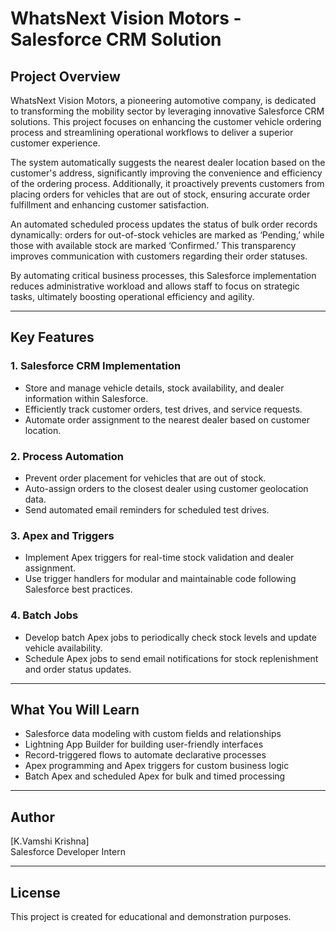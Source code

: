 # WhatsNext Vision Motors - Salesforce CRM Solution

## Project Overview
WhatsNext Vision Motors, a pioneering automotive company, is dedicated to transforming the mobility sector by leveraging innovative Salesforce CRM solutions. This project focuses on enhancing the customer vehicle ordering process and streamlining operational workflows to deliver a superior customer experience.

The system automatically suggests the nearest dealer location based on the customer's address, significantly improving the convenience and efficiency of the ordering process. Additionally, it proactively prevents customers from placing orders for vehicles that are out of stock, ensuring accurate order fulfillment and enhancing customer satisfaction.

An automated scheduled process updates the status of bulk order records dynamically: orders for out-of-stock vehicles are marked as ‘Pending,’ while those with available stock are marked ‘Confirmed.’ This transparency improves communication with customers regarding their order statuses.

By automating critical business processes, this Salesforce implementation reduces administrative workload and allows staff to focus on strategic tasks, ultimately boosting operational efficiency and agility.

---

## Key Features

### 1. Salesforce CRM Implementation
- Store and manage vehicle details, stock availability, and dealer information within Salesforce.
- Efficiently track customer orders, test drives, and service requests.
- Automate order assignment to the nearest dealer based on customer location.

### 2. Process Automation
- Prevent order placement for vehicles that are out of stock.
- Auto-assign orders to the closest dealer using customer geolocation data.
- Send automated email reminders for scheduled test drives.

### 3. Apex and Triggers
- Implement Apex triggers for real-time stock validation and dealer assignment.
- Use trigger handlers for modular and maintainable code following Salesforce best practices.

### 4. Batch Jobs
- Develop batch Apex jobs to periodically check stock levels and update vehicle availability.
- Schedule Apex jobs to send email notifications for stock replenishment and order status updates.

---

## What You Will Learn
- Salesforce data modeling with custom fields and relationships
- Lightning App Builder for building user-friendly interfaces
- Record-triggered flows to automate declarative processes
- Apex programming and Apex triggers for custom business logic
- Batch Apex and scheduled Apex for bulk and timed processing

---

## Author
[K.Vamshi Krishna]  
Salesforce Developer Intern

---

## License
This project is created for educational and demonstration purposes.

